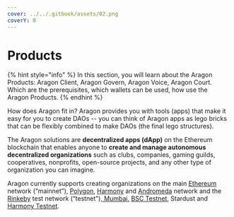```yaml
---
cover: ../../.gitbook/assets/02.png
coverY: 0
---
```


# Products

{% hint style="info" %}
In this section, you will learn about the Aragon Products: Aragon Client, Aragon Govern, Aragon Voice, Aragon Court. Which are the prerequisites, which wallets can be used, how use the Aragon Products.&#x20;
{% endhint %}

How does Aragon fit in? Aragon provides you with tools (apps) that make it easy for you to create DAOs -- you can think of Aragon apps as lego bricks that can be flexibly combined to make DAOs (the final lego structures).

The Aragon solutions are **decentralized apps (dApp)** on the Ethereum blockchain that enables anyone to **create and manage autonomous decentralized organizations** such as clubs, companies, gaming guilds, cooperatives, nonprofits, open-source projects, and any other type of organization you can imagine.&#x20;

Aragon currently supports creating organizations on the main [Ethereum](https://ethereum.org) network (“mainnet”), [Polygon](https://polygonscan.com), [Harmony](https://explorer.harmony.one) and [Andromeda](https://andromeda-explorer.metis.io) network and the [Rinkeby](https://www.rinkeby.io/#stats) test network (“testnet”),[ Mumbai,](https://mumbai.polygonscan.com) [BSC Testnet](https://testnet.bscscan.com), Stardust and [Harmony Testnet](https://explorer.testnet.harmony.one).
